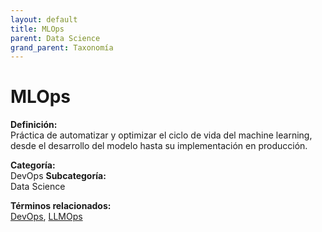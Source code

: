 ```yaml
---
layout: default
title: MLOps
parent: Data Science
grand_parent: Taxonomía
---
```


# MLOps

**Definición:**  
Práctica de automatizar y optimizar el ciclo de vida del machine learning, desde el desarrollo del modelo hasta su implementación en producción.

**Categoría:**  
DevOps 
**Subcategoría:**  
Data Science

**Términos relacionados:**  
[DevOps](https://maleniski.github.io/diccionario-angl-tec-mx/docs/taxonomia/devops/data-science/devops.html), [LLMOps](https://maleniski.github.io/diccionario-angl-tec-mx/docs/taxonomia/devops/data-science/llmops.html)
